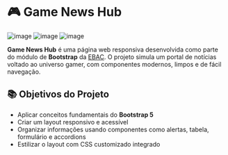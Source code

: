 # 🎮 Game News Hub

![image](https://github.com/user-attachments/assets/44bb757d-8977-48fe-a3fd-7c6bb98dbffd)
![image](https://github.com/user-attachments/assets/e27ce229-1e4a-4bc6-9ce4-9c1b1052c3b9)
![image](https://github.com/user-attachments/assets/ba80a053-72e3-4c9e-a1e6-f86e28755da3)

**Game News Hub** é uma página web responsiva desenvolvida como parte do módulo de **Bootstrap** da [EBAC](https://ebaconline.com.br/). O projeto simula um portal de notícias voltado ao universo gamer, com componentes modernos, limpos e de fácil navegação.

## 📚 Objetivos do Projeto

- Aplicar conceitos fundamentais do **Bootstrap 5**
- Criar um layout responsivo e acessível
- Organizar informações usando componentes como alertas, tabela, formulário e accordions
- Estilizar o layout com CSS customizado integrado
